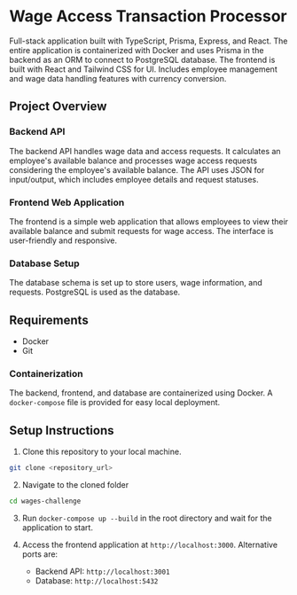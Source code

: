 # Wage Access Transaction Processor

Full-stack application built with TypeScript, Prisma, Express, and React. The entire application is containerized with Docker and uses Prisma in the backend as an ORM to connect to PostgreSQL database. The frontend is built with React and Tailwind CSS for UI. Includes employee management and wage data handling features with currency conversion.

## Project Overview

### Backend API
The backend API handles wage data and access requests. It calculates an employee's available balance and processes wage access requests considering the employee's available balance. The API uses JSON for input/output, which includes employee details and request statuses.

### Frontend Web Application
The frontend is a simple web application that allows employees to view their available balance and submit requests for wage access. The interface is user-friendly and responsive.

### Database Setup
The database schema is set up to store users, wage information, and requests. PostgreSQL is used as the database.

## Requirements
* Docker
* Git

### Containerization
The backend, frontend, and database are containerized using Docker. A `docker-compose` file is provided for easy local deployment.

## Setup Instructions

1. Clone this repository to your local machine.
```bash
git clone <repository_url>
```
2. Navigate to the cloned folder
```bash
cd wages-challenge
```
3. Run `docker-compose up --build` in the root directory and wait for the application to start.

4. Access the frontend application at `http://localhost:3000`. Alternative ports are:
	- Backend API: `http://localhost:3001` 
	- Database: `http://localhost:5432`